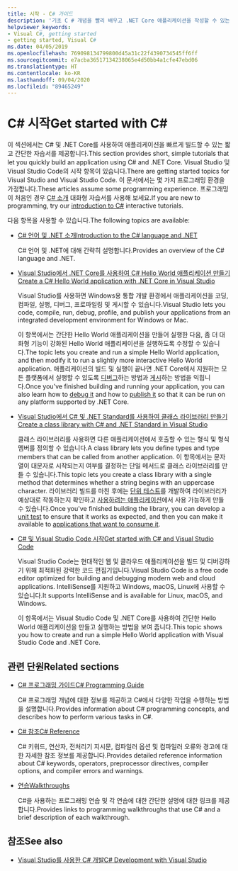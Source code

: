 ```yaml
---
title: 시작 - C# 가이드
description: '기초 C # 개념을 빨리 배우고 .NET Core 애플리케이션을 작성할 수 있는 짧고 간단한 자습서를 찾아보세요.'
helpviewer_keywords:
- Visual C#, getting started
- getting started, Visual C#
ms.date: 04/05/2019
ms.openlocfilehash: 769098134799800d45a31c22f4390734545ff6ff
ms.sourcegitcommit: e7acba36517134238065e4d50bb4a1cfe47ebd06
ms.translationtype: HT
ms.contentlocale: ko-KR
ms.lasthandoff: 09/04/2020
ms.locfileid: "89465249"
---
```

# <a name="get-started-with-c"></a><span data-ttu-id="56635-103">C\# 시작</span><span class="sxs-lookup"><span data-stu-id="56635-103">Get started with C\#</span></span>

<span data-ttu-id="56635-104">이 섹션에서는 C# 및 .NET Core를 사용하여 애플리케이션을 빠르게 빌드할 수 있는 짧고 간단한 자습서를 제공합니다.</span><span class="sxs-lookup"><span data-stu-id="56635-104">This section provides short, simple tutorials that let you quickly build an application using C# and .NET Core.</span></span> <span data-ttu-id="56635-105">Visual Studio 및 Visual Studio Code의 시작 항목이 있습니다.</span><span class="sxs-lookup"><span data-stu-id="56635-105">There are getting started topics for Visual Studio and Visual Studio Code.</span></span> <span data-ttu-id="56635-106">이 문서에서는 몇 가지 프로그래밍 환경을 가정합니다.</span><span class="sxs-lookup"><span data-stu-id="56635-106">These articles assume some programming experience.</span></span> <span data-ttu-id="56635-107">프로그래밍이 처음인 경우 [C# 소개](../tutorials/intro-to-csharp/index.md) 대화형 자습서를 사용해 보세요.</span><span class="sxs-lookup"><span data-stu-id="56635-107">If you are new to programming, try our [introduction to C#](../tutorials/intro-to-csharp/index.md) interactive tutorials.</span></span>

<span data-ttu-id="56635-108">다음 항목을 사용할 수 있습니다.</span><span class="sxs-lookup"><span data-stu-id="56635-108">The following topics are available:</span></span>

- [<span data-ttu-id="56635-109">C# 언어 및 .NET 소개</span><span class="sxs-lookup"><span data-stu-id="56635-109">Introduction to the C# language and .NET</span></span>](introduction-to-the-csharp-language-and-the-net-framework.md)

     <span data-ttu-id="56635-110">C# 언어 및 .NET에 대해 간략히 설명합니다.</span><span class="sxs-lookup"><span data-stu-id="56635-110">Provides an overview of the C# language and .NET.</span></span>

- [<span data-ttu-id="56635-111">Visual Studio에서 .NET Core를 사용하여 C# Hello World 애플리케이션 만들기</span><span class="sxs-lookup"><span data-stu-id="56635-111">Create a C# Hello World application with .NET Core in Visual Studio</span></span>](../../core/tutorials/with-visual-studio.md)

   <span data-ttu-id="56635-112">Visual Studio를 사용하면 Windows용 통합 개발 환경에서 애플리케이션을 코딩, 컴파일, 실행, 디버그, 프로파일링 및 게시할 수 있습니다.</span><span class="sxs-lookup"><span data-stu-id="56635-112">Visual Studio lets you code, compile, run, debug, profile, and publish your applications from an integrated development environment for Windows or Mac.</span></span>

   <span data-ttu-id="56635-113">이 항목에서는 간단한 Hello World 애플리케이션을 만들어 실행한 다음, 좀 더 대화형 기능이 강화된 Hello World 애플리케이션을 실행하도록 수정할 수 있습니다.</span><span class="sxs-lookup"><span data-stu-id="56635-113">The topic lets you create and run a simple Hello World application, and then modify it to run a slightly more interactive Hello World application.</span></span> <span data-ttu-id="56635-114">애플리케이션의 빌드 및 실행이 끝나면 .NET Core에서 지원하는 모든 플랫폼에서 실행할 수 있도록 [디버그](../../core/tutorials/debugging-with-visual-studio.md)하는 방법과 [게시](../../core/tutorials/publishing-with-visual-studio.md)하는 방법을 익힙니다.</span><span class="sxs-lookup"><span data-stu-id="56635-114">Once you've finished building and running your application, you can also learn how to [debug it](../../core/tutorials/debugging-with-visual-studio.md) and how to [publish it](../../core/tutorials/publishing-with-visual-studio.md) so that it can be run on any platform supported by .NET Core.</span></span>

- [<span data-ttu-id="56635-115">Visual Studio에서 C# 및 .NET Standard를 사용하여 클래스 라이브러리 만들기</span><span class="sxs-lookup"><span data-stu-id="56635-115">Create a class library with C# and .NET Standard in Visual Studio</span></span>](../../core/tutorials/library-with-visual-studio.md)

   <span data-ttu-id="56635-116">클래스 라이브러리를 사용하면 다른 애플리케이션에서 호출할 수 있는 형식 및 형식 멤버를 정의할 수 있습니다.</span><span class="sxs-lookup"><span data-stu-id="56635-116">A class library lets you define types and type members that can be called from another application.</span></span> <span data-ttu-id="56635-117">이 항목에서는 문자열이 대문자로 시작되는지 여부를 결정하는 단일 메서드로 클래스 라이브러리를 만들 수 있습니다.</span><span class="sxs-lookup"><span data-stu-id="56635-117">This topic lets you create a class library with a single method that determines whether a string begins with an uppercase character.</span></span> <span data-ttu-id="56635-118">라이브러리 빌드를 마친 후에는 [단위 테스트](../../core/tutorials/testing-library-with-visual-studio.md)를 개발하여 라이브러리가 예상대로 작동하는지 확인하고 [사용하려는 애플리케이션](/nuget/quickstart/install-and-use-a-package-in-visual-studio)에서 사용 가능하게 만들 수 있습니다.</span><span class="sxs-lookup"><span data-stu-id="56635-118">Once you've finished building the library, you can develop a [unit test](../../core/tutorials/testing-library-with-visual-studio.md) to ensure that it works as expected, and then you can make it available to [applications that want to consume it](/nuget/quickstart/install-and-use-a-package-in-visual-studio).</span></span>

- [<span data-ttu-id="56635-119">C# 및 Visual Studio Code 시작</span><span class="sxs-lookup"><span data-stu-id="56635-119">Get started with C# and Visual Studio Code</span></span>](../../core/tutorials/with-visual-studio-code.md)

   <span data-ttu-id="56635-120">Visual Studio Code는 현대적인 웹 및 클라우드 애플리케이션을 빌드 및 디버깅하기 위해 최적화된 강력한 코드 편집기입니다.</span><span class="sxs-lookup"><span data-stu-id="56635-120">Visual Studio Code is a free code editor optimized for building and debugging modern web and cloud applications.</span></span> <span data-ttu-id="56635-121">IntelliSense를 지원하고 Windows, macOS, Linux에 사용할 수 있습니다.</span><span class="sxs-lookup"><span data-stu-id="56635-121">It supports IntelliSense and is available for Linux, macOS, and Windows.</span></span>

   <span data-ttu-id="56635-122">이 항목에서는 Visual Studio Code 및 .NET Core를 사용하여 간단한 Hello World 애플리케이션을 만들고 실행하는 방법을 보여 줍니다.</span><span class="sxs-lookup"><span data-stu-id="56635-122">This topic shows you how to create and run a simple Hello World application with Visual Studio Code and .NET Core.</span></span>

## <a name="related-sections"></a><span data-ttu-id="56635-123">관련 단원</span><span class="sxs-lookup"><span data-stu-id="56635-123">Related sections</span></span>

- [<span data-ttu-id="56635-124">C# 프로그래밍 가이드</span><span class="sxs-lookup"><span data-stu-id="56635-124">C# Programming Guide</span></span>](../programming-guide/index.md)

    <span data-ttu-id="56635-125">C# 프로그래밍 개념에 대한 정보를 제공하고 C#에서 다양한 작업을 수행하는 방법을 설명합니다.</span><span class="sxs-lookup"><span data-stu-id="56635-125">Provides information about C# programming concepts, and describes how to perform various tasks in C#.</span></span>

- [<span data-ttu-id="56635-126">C# 참조</span><span class="sxs-lookup"><span data-stu-id="56635-126">C# Reference</span></span>](../language-reference/index.md)

    <span data-ttu-id="56635-127">C# 키워드, 연산자, 전처리기 지시문, 컴파일러 옵션 및 컴파일러 오류와 경고에 대한 자세한 참조 정보를 제공합니다.</span><span class="sxs-lookup"><span data-stu-id="56635-127">Provides detailed reference information about C# keywords, operators, preprocessor directives, compiler options, and compiler errors and warnings.</span></span>

- [<span data-ttu-id="56635-128">연습</span><span class="sxs-lookup"><span data-stu-id="56635-128">Walkthroughs</span></span>](../walkthroughs.md)

    <span data-ttu-id="56635-129">C#을 사용하는 프로그래밍 연습 및 각 연습에 대한 간단한 설명에 대한 링크를 제공합니다.</span><span class="sxs-lookup"><span data-stu-id="56635-129">Provides links to programming walkthroughs that use C# and a brief description of each walkthrough.</span></span>

## <a name="see-also"></a><span data-ttu-id="56635-130">참조</span><span class="sxs-lookup"><span data-stu-id="56635-130">See also</span></span>

- [<span data-ttu-id="56635-131">Visual Studio를 사용한 C# 개발</span><span class="sxs-lookup"><span data-stu-id="56635-131">C# Development with Visual Studio</span></span>](/visualstudio/get-started/csharp/)

